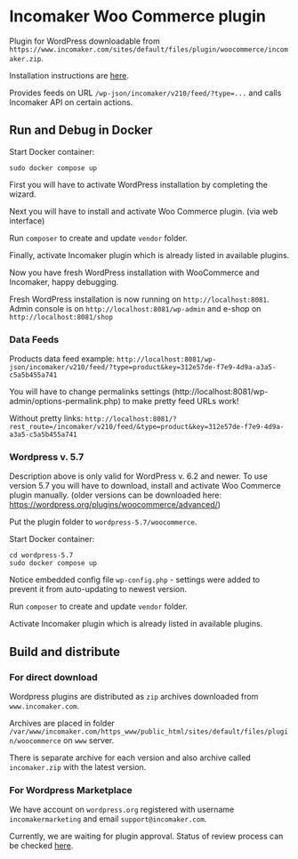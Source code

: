 # Incomaker Woo Commerce plugin

Plugin for WordPress downloadable from `https://www.incomaker.com/sites/default/files/plugin/woocommerce/incomaker.zip`.

Installation instructions are [here](https://support.incomaker.com/en/hc/2628921009/7/woocommerce).

Provides feeds on URL `/wp-json/incomaker/v210/feed/?type=...` and calls Incomaker API on certain actions.

## Run and Debug in Docker

Start Docker container:

    sudo docker compose up

First you will have to activate WordPress installation by completing the wizard.

Next you will have to install and activate Woo Commerce plugin. (via web interface)

Run `composer` to create and update `vendor` folder.

Finally, activate Incomaker plugin which is already listed in available plugins.

Now you have fresh WordPress installation with WooCommerce and Incomaker, happy debugging.

Fresh WordPress installation is now running on `http://localhost:8081`. Admin console is on `http://localhost:8081/wp-admin` 
and e-shop on `http://localhost:8081/shop` 

### Data Feeds

Products data feed example: 
`http://localhost:8081/wp-json/incomaker/v210/feed/?type=product&key=312e57de-f7e9-4d9a-a3a5-c5a5b455a741`

You will have to change permalinks settings (http://localhost:8081/wp-admin/options-permalink.php) to make pretty feed URLs work!

Without pretty links:
`http://localhost:8081/?rest_route=/incomaker/v210/feed/&type=product&key=312e57de-f7e9-4d9a-a3a5-c5a5b455a741`

### Wordpress v. 5.7

Description above is only valid for WordPress v. 6.2 and newer. To use version 5.7 you will have to download, install and activate Woo Commerce plugin manually.
(older versions can be downloaded here: https://wordpress.org/plugins/woocommerce/advanced/)

Put the plugin folder to `wordpress-5.7/woocommerce`.

Start Docker container:

    cd wordpress-5.7
    sudo docker compose up

Notice embedded config file `wp-config.php` - settings were added to prevent it from auto-updating to newest version.

Run `composer` to create and update `vendor` folder.

Activate Incomaker plugin which is already listed in available plugins.

## Build and distribute

### For direct download

Wordpress plugins are distributed as `zip` archives downloaded from `www.incomaker.com`.

Archives are placed in folder `/var/www/incomaker.com/https_www/public_html/sites/default/files/plugin/woocommerce` on `www` server.

There is separate archive for each version and also archive called `incomaker.zip` with the latest version. 

### For Wordpress Marketplace

We have account on `wordpress.org` registered with username `incomakermarketing` and email `support@incomaker.com`.

Currently, we are waiting for plugin approval. Status of review process can be checked [here](https://wordpress.org/plugins/developers/add/).
